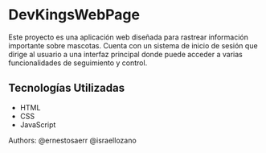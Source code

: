 # DevKingsWebPage
Este proyecto es una aplicación web diseñada para rastrear información importante sobre mascotas. Cuenta con un sistema de inicio de sesión que dirige al usuario a una interfaz principal donde puede acceder a varias funcionalidades de seguimiento y control.

## Tecnologías Utilizadas
- HTML
- CSS
- JavaScript

Authors:
@ernestosaerr
@israellozano

